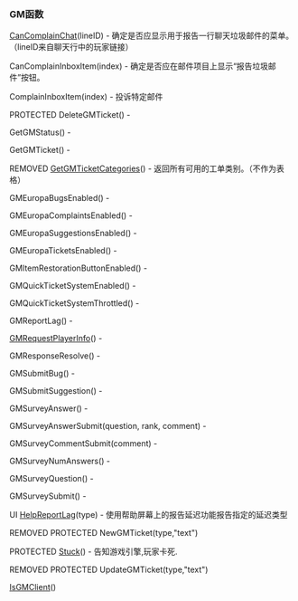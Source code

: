 ### GM函数

[CanComplainChat](https://wow.gamepedia.com/API_CanComplainChat)\(lineID\) - 确定是否应显示用于报告一行聊天垃圾邮件的菜单。（lineID来自聊天行中的玩家链接）

CanComplainInboxItem\(index\) - 确定是否应在邮件项目上显示“报告垃圾邮件”按钮。

ComplainInboxItem\(index\) - 投诉特定邮件

PROTECTED DeleteGMTicket\(\) -

GetGMStatus\(\) -

GetGMTicket\(\) -

REMOVED [GetGMTicketCategories](https://wow.gamepedia.com/API_GetGMTicketCategories)\(\) - 返回所有可用的工单类别。（不作为表格）

GMEuropaBugsEnabled\(\) -

GMEuropaComplaintsEnabled\(\) -

GMEuropaSuggestionsEnabled\(\) -

GMEuropaTicketsEnabled\(\) -

GMItemRestorationButtonEnabled\(\) -

GMQuickTicketSystemEnabled\(\) -

GMQuickTicketSystemThrottled\(\) -

GMReportLag\(\) -

[GMRequestPlayerInfo](https://wow.gamepedia.com/API_GMRequestPlayerInfo)\(\) -

GMResponseResolve\(\) -

GMSubmitBug\(\) -

GMSubmitSuggestion\(\) -

GMSurveyAnswer\(\) -

GMSurveyAnswerSubmit\(question, rank, comment\) -

GMSurveyCommentSubmit\(comment\) -

GMSurveyNumAnswers\(\) -

GMSurveyQuestion\(\) -

GMSurveySubmit\(\) -

UI [HelpReportLag](https://wow.gamepedia.com/API_HelpReportLag)\(type\) - 使用帮助屏幕上的报告延迟功能报告指定的延迟类型

REMOVED PROTECTED NewGMTicket\(type,"text"\)

PROTECTED [Stuck](https://wow.gamepedia.com/API_Stuck)\(\) - 告知游戏引擎,玩家卡死.

REMOVED PROTECTED UpdateGMTicket\(type,"text"\)

[IsGMClient](https://wow.gamepedia.com/API_IsGMClient)\(\)


